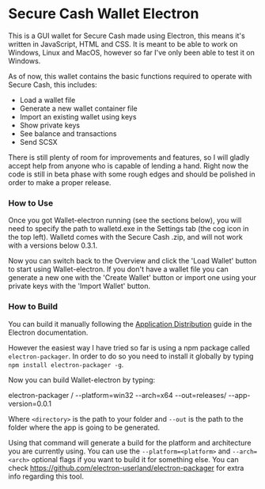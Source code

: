 # Secure Cash Wallet Electron

This is a GUI wallet for Secure Cash made using Electron, this means it's written in JavaScript, HTML and CSS. 
It is meant to be able to work on Windows, Linux and MacOS, however so far I've only been able to test it on Windows.

As of now, this wallet contains the basic functions required to operate with Secure Cash, this includes:
  * Load a wallet file
  * Generate a new wallet container file
  * Import an existing wallet using keys
  * Show private keys
  * See balance and transactions
  * Send SCSX

There is still plenty of room for improvements and features, so I will gladly accept help from anyone who is capable of lending a hand. Right now the code is still in beta phase with some rough edges and should be polished in order to make a proper release.

### How to Use

Once you got Wallet-electron running (see the sections below), you will need to specify the path to walletd.exe in the Settings tab (the cog icon in the top left). Walletd comes with the Secure Cash .zip, and will not work with a versions below 0.3.1.

Now you can switch back to the Overview and click the 'Load Wallet' button to start using Wallet-electron. If you don't have a wallet file you can generate a new one with the 'Create Wallet' button or import one using your private keys with the 'Import Wallet' button.


### How to Build

You can build it manually following the [Application Distribution](https://electronjs.org/docs/tutorial/application-distribution) guide in the Electron documentation. 

However the easiest way I have tried so far is using a npm package called `electron-packager`. In order to do so you need to install it globally by typing `npm install electron-packager -g`. 

Now you can build Wallet-electron by typing:

electron-packager /<directory> --platform=win32 --arch=x64 --out=releases/ --app-version=0.0.1

Where `<directory>` is the path to your folder and `--out` is the path to the folder where the app is going to be generated.

Using that command will generate a build for the platform and architecture you are currently using. You can use the `--platform=<platform>` and `--arch=<arch>` optional flags if you want to build it for something else. You can check https://github.com/electron-userland/electron-packager for extra info regarding this tool.
